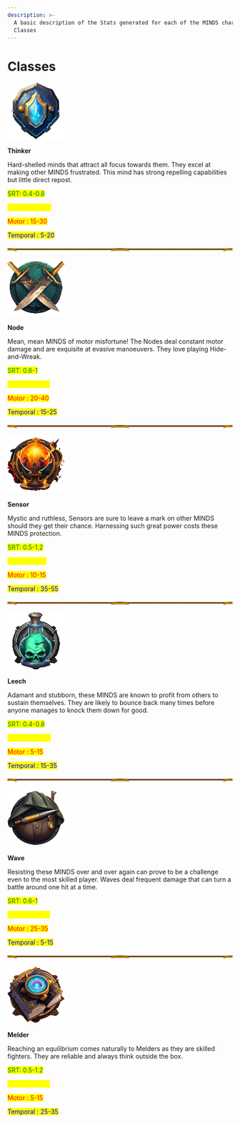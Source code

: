 ```yaml
---
description: >-
  A basic description of the Stats generated for each of the MINDS character
  Classes
---
```


# Classes

![](<../../../../.gitbook/assets/Thinker (5).png>)

**Thinker**

Hard-shelled minds that attract all focus towards them. They excel at making other MINDS frustrated. This mind has strong repelling capabilities but little direct repost.

<mark style="color:green;">SRT: 0.4-0.8</mark>&#x20;

<mark style="color:yellow;">Frontal : 35-50</mark>

<mark style="color:red;">Motor : 15-30</mark>

<mark style="color:blue;">Temporal : 5-20</mark>

![](../../../../.gitbook/assets/Bat.png)

![](../../../../.gitbook/assets/Node.png)

**Node**

Mean, mean MINDS of motor misfortune! The Nodes deal constant motor damage and are exquisite at evasive manoeuvers. They love playing Hide-and-Wreak.

<mark style="color:green;">SRT: 0.6-1</mark>&#x20;

<mark style="color:yellow;">Frontal : 15-30</mark>

<mark style="color:red;">Motor : 20-40</mark>

<mark style="color:blue;">Temporal : 15-25</mark>

![](../../../../.gitbook/assets/Bat.png)

![](<../../../../.gitbook/assets/Sensor (3).png>)

**Sensor**

Mystic and ruthless, Sensors are sure to leave a mark on other MINDS should they get their chance. Harnessing such great power costs these MINDS protection.

<mark style="color:green;">SRT: 0.5-1.2</mark>&#x20;

<mark style="color:yellow;">Frontal : 5-10</mark>

<mark style="color:red;">Motor : 10-15</mark>

<mark style="color:blue;">Temporal : 35-55</mark>

![](../../../../.gitbook/assets/Bat.png)

![](../../../../.gitbook/assets/Leech.png)

**Leech**

Adamant and stubborn, these MINDS are known to profit from others to sustain themselves. They are likely to bounce back many times before anyone manages to knock them down for good.

<mark style="color:green;">SRT: 0.4-0.8</mark>&#x20;

<mark style="color:yellow;">Frontal : 25-35</mark>

<mark style="color:red;">Motor : 5-15</mark>

<mark style="color:blue;">Temporal : 15-35</mark>

![](../../../../.gitbook/assets/Bat.png)

![](../../../../.gitbook/assets/Wave.png)

**Wave**

Resisting these MINDS over and over again can prove to be a challenge even to the most skilled player. Waves deal frequent damage that can turn a battle around one hit at a time.

<mark style="color:green;">SRT: 0.6-1</mark>

<mark style="color:yellow;">Frontal : 15-35</mark>

<mark style="color:red;">Motor : 25-35</mark>

<mark style="color:blue;">Temporal : 5-15</mark>

![](../../../../.gitbook/assets/Bat.png)

![](<../../../../.gitbook/assets/Melder (4).png>)

**Melder**

Reaching an equilibrium comes naturally to Melders as they are skilled fighters. They are reliable and always think outside the box.

<mark style="color:green;">SRT: 0.5-1.2</mark>&#x20;

<mark style="color:yellow;">Frontal : 15-35</mark>

<mark style="color:red;">Motor : 5-15</mark>

<mark style="color:blue;">Temporal : 25-35</mark>
